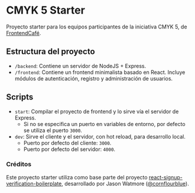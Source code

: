 # CMYK 5 Starter

Proyecto starter para los equipos participantes de la iniciativa CMYK 5, de [FrontendCafé](https://frontend.cafe).

## Estructura del proyecto

* `/backend`: Contiene un servidor de NodeJS + Express.
* `/frontend`: Contiene un frontend minimalista basado en React. Incluye módulos de autenticación, registro y administración de usuarios.

## Scripts

* `start`: Compilar el proyecto de frontend y lo sirve vía el servidor de Express.
  * Si no se especifica un puerto en variables de entorno, por defecto se utiliza el puerto `3000`.
* `dev`: Sirve el cliente y el servidor, con hot reload, para desarrollo local.
  * Puerto por defecto del cliente: `3000`.
  * Puerto por defecto del servidor: `4000`.

### Créditos
Este proyecto starter utiliza como base parte del proyecto [react-signup-verification-boilerplate](https://jasonwatmore.com/post/2020/04/22/react-email-sign-up-with-verification-authentication-forgot-password), desarrollado por Jason Watmore ([@cornflourblue](https://github.com/cornflourblue)).

